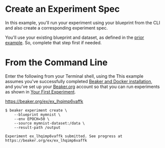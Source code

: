 # Create an Experiment Spec

In this example, you'll run your experiment using your blueprint from the CLI and also create a corresponding experiment spec.

You'll use your existing blueprint and dataset, as defined in the [prior example](image.md). So, complete that step first if needed. 

# From the Command Line 

Enter the following from your Terminal shell, using the This example assumes you've successfully completed [Beaker and Docker installation](install.md), and you've set up your [Beaker.org](https://www.beaker.org) account so that you can run experiments as shown in [Your First Experiment](experiment.md).

https://beaker.org/ex/ex_lhqimp6vaffk

```
$ beaker experiment create \
    --blueprint mymnist \
    --env EPOCH=50 \
    --source mymnist-dataset:/data \
    --result-path /output
    
Experiment ex_lhqimp6vaffk submitted. See progress at https://beaker.org/ex/ex_lhqimp6vaffk
```
